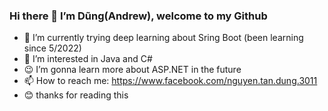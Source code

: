 ### Hi there 👋 I’m Dũng(Andrew), welcome to my Github 

- 🌱 I’m currently trying deep learning about Sring Boot (been learning since 5/2022)
- 👯 I’m interested in Java and C#
- :wink: I’m gonna learn more about ASP.NET in the future
- 📫 How to reach me: https://www.facebook.com/nguyen.tan.dung.3011
- :blush: thanks for reading this 

